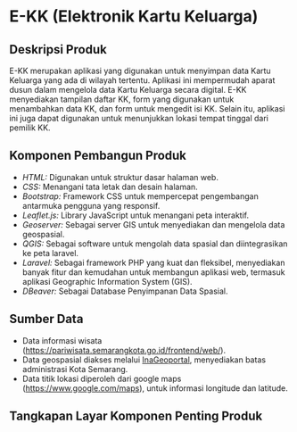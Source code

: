 # E-KK (Elektronik Kartu Keluarga)

## Deskripsi Produk

E-KK merupakan aplikasi yang digunakan untuk menyimpan data Kartu Keluarga yang ada di wilayah tertentu. Aplikasi ini mempermudah aparat dusun dalam mengelola data Kartu Keluarga secara digital. E-KK menyediakan tampilan daftar KK, form yang digunakan untuk menambahkan data KK, dan form untuk mengedit isi KK. Selain itu, aplikasi ini juga dapat digunakan untuk menunjukkan lokasi tempat tinggal dari pemilik KK.

## Komponen Pembangun Produk

- *HTML:* Digunakan untuk struktur dasar halaman web.
- *CSS:* Menangani tata letak dan desain halaman.
- *Bootstrap:* Framework CSS untuk mempercepat pengembangan antarmuka pengguna yang responsif.
- *Leaflet.js:* Library JavaScript untuk menangani peta interaktif.
- *Geoserver:* Sebagai server GIS untuk menyediakan dan mengelola data geospasial.
- *QGIS:* Sebagai software untuk mengolah data spasial dan diintegrasikan ke peta laravel.
- *Laravel:* Sebagai framework PHP yang kuat dan fleksibel, menyediakan banyak fitur dan kemudahan untuk membangun aplikasi web, termasuk aplikasi Geographic Information System (GIS).
- *DBeaver:* Sebagai Database Penyimpanan Data Spasial.
  
## Sumber Data

- Data informasi wisata (https://pariwisata.semarangkota.go.id/frontend/web/).
- Data geospasial diakses melalui [InaGeoportal](https://www.inageoportal.id/), menyediakan batas administrasi Kota Semarang.
- Data titik lokasi diperoleh dari google maps (https://www.google.com/maps), untuk informasi longitude dan latitude.

## Tangkapan Layar Komponen Penting Produk
